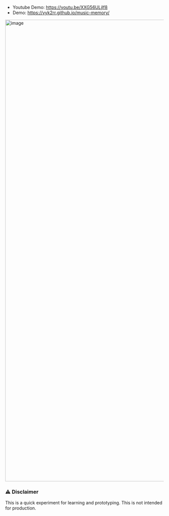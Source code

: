 - Youtube Demo: https://youtu.be/XXG56ULjIf8
- Demo: https://vyk2rr.github.io/music-memory/

<a href="https://youtu.be/XXG56ULjIf8"><img width="1463" alt="image" src="https://github.com/user-attachments/assets/ac7b749d-ca88-4c07-95c6-dd45c8834aac" /></a>

### ⚠️ Disclaimer
This is a quick experiment for learning and prototyping.
This is not intended for production.
